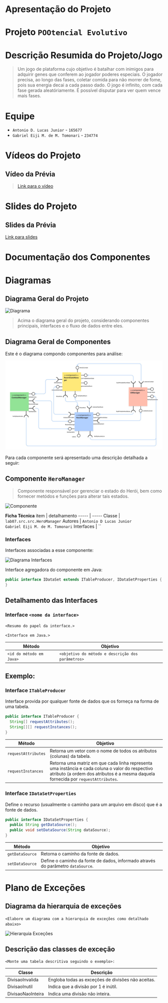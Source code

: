 # Apresentação do Projeto

# Projeto `POOtencial Evolutivo`

# Descrição Resumida do Projeto/Jogo

> Um jogo de plataforma cujo objetivo é batalhar com inimigos para adquirir genes que conferem ao jogador poderes especiais.
> O jogador precisa, ao longo das fases, coletar comida para não morrer de fome, pois sua energia decai a cada passo dado.
> O jogo é infinito, com cada fase gerada aleatóriamente. É possível disputar para ver quem vence mais fases.

# Equipe

- `Antonio D. Lucas Junior` - `165677`
- `Gabriel Eiji M. de M. Tomonari` - `234774`

# Vídeos do Projeto

## Vídeo da Prévia

> [Link para o vídeo](https://youtu.be/emUyXbDuNmo)

# Slides do Projeto

## Slides da Prévia

[Link para slides](https://docs.google.com/presentation/d/1r2Jii_VHBkU03k71rF_9ruOg5X7HX8bxM-2oBistcn0/edit?usp=sharing)

# Documentação dos Componentes

# Diagramas

## Diagrama Geral do Projeto

![Diagrama]()

> Acima o diagrama geral do projeto, considerando componentes principais, interfaces e o fluxo de dados entre eles.

## Diagrama Geral de Componentes

Este é o diagrama compondo componentes para análise:

![Diagrama](assets\previa\img\diagrama.jpg)

Para cada componente será apresentado uma descrição detalhada a seguir:

## Componente `HeroManager`

> Componente responsável por gerenciar o estado do Herói, bem como fornecer metódos e funções para alterar tais estados.

![Componente]()

**Ficha Técnica**
item | detalhamento
----- | -----
Classe | `lab07.src.src.HeroManager`
Autores | `Antonio D Lucas Junior` <br> `Gabriel Eiji M. de M. Tomonari`
Interfaces | ``

### Interfaces

Interfaces associadas a esse componente:

![Diagrama Interfaces](diagrama-interfaces.png)

Interface agregadora do componente em Java:

```java
public interface IDataSet extends ITableProducer, IDataSetProperties {
}
```

## Detalhamento das Interfaces

### Interface `<nome da interface>`

`<Resumo do papel da interface.>`

```
<Interface em Java.>
```

| Método                   | Objetivo                                          |
| ------------------------ | ------------------------------------------------- |
| `<id do método em Java>` | `<objetivo do método e descrição dos parâmetros>` |

## Exemplo:

### Interface `ITableProducer`

Interface provida por qualquer fonte de dados que os forneça na forma de uma tabela.

```java
public interface ITableProducer {
  String[] requestAttributes();
  String[][] requestInstances();
}
```

| Método              | Objetivo                                                                                                                                                                               |
| ------------------- | -------------------------------------------------------------------------------------------------------------------------------------------------------------------------------------- |
| `requestAttributes` | Retorna um vetor com o nome de todos os atributos (colunas) da tabela.                                                                                                                 |
| `requestInstances`  | Retorna uma matriz em que cada linha representa uma instância e cada coluna o valor do respectivo atributo (a ordem dos atributos é a mesma daquela fornecida por `requestAttributes`. |

### Interface `IDataSetProperties`

Define o recurso (usualmente o caminho para um arquivo em disco) que é a fonte de dados.

```java
public interface IDataSetProperties {
  public String getDataSource();
  public void setDataSource(String dataSource);
}
```

| Método          | Objetivo                                                                         |
| --------------- | -------------------------------------------------------------------------------- |
| `getDataSource` | Retorna o caminho da fonte de dados.                                             |
| `setDataSource` | Define o caminho da fonte de dados, informado através do parâmetro `dataSource`. |

# Plano de Exceções

## Diagrama da hierarquia de exceções

`<Elabore um diagrama com a hierarquia de exceções como detalhado abaixo>`

![Hierarquia Exceções](exception-hierarchy.png)

## Descrição das classes de exceção

`<Monte uma tabela descritiva seguindo o exemplo>:`

| Classe            | Descrição                                          |
| ----------------- | -------------------------------------------------- |
| DivisaoInvalida   | Engloba todas as exceções de divisões não aceitas. |
| DivisaoInutil     | Indica que a divisão por 1 é inútil.               |
| DivisaoNaoInteira | Indica uma divisão não inteira.                    |

